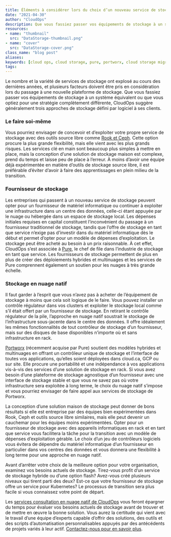 ```yaml
---
title: Éléments à considérer lors du choix d’un nouveau service de stockage
date: "2021-04-30"
author: "CloudOps"
description: Que vous fassiez passer vos équipements de stockage à un système équivalent ou que vous optiez pour une stratégie complètement différente, CloudOps suggère généralement trois approches de stockage défini par logiciel à ses clients. 
resources:
- name: "thumbnail"
  src: "DataStorage-thumbnail.png"
- name: "cover"
  src: "DataStorage-cover.png"
class_name: "blog post"
aliases:
keywords: [cloud ops, cloud storage, pure, portworx, cloud storage migration, cloud storage vendor]
tags:
---
```



<p>Le nombre et la variété de services de stockage ont explosé au cours des dernières années, et plusieurs facteurs doivent être pris en considération lors du passage à une nouvelle plateforme de stockage. Que vous fassiez passer vos équipements de stockage à un système équivalent ou que vous optiez pour une stratégie complètement différente, CloudOps suggère généralement trois approches de stockage défini par logiciel à ses clients.</p>

<h3>Le faire soi-même</h3>

<p>Vous pourriez envisager de concevoir et d’exploiter votre propre service de stockage avec des outils source libre comme <a href="https://www.cloudops.com/fr/blog/guide-de-survie-rook-et-ceph/">Rook et Ceph</a>. Cette option procure la plus grande flexibilité, mais elle vient avec les plus grands risques. Les services clé en main sont beaucoup plus simples à mettre en place, mais la conception d’une solution de stockage maison est complexe, prend du temps et laisse peu de place à l’erreur. À moins d’avoir une équipe déjà expérimentée en matière d’outils de stockage source libre, il est préférable d’éviter d’avoir à faire des apprentissages en plein milieu de la transition.</p>

<h3>Fournisseur de stockage</h3>

<p>Les entreprises qui passent à un nouveau service de stockage peuvent opter pour un fournisseur de matériel informatique ou continuer à exploiter une infrastructure dans un centre des données, celle-ci étant appuyée par le nuage ou hébergée dans un espace de stockage local. Les dépenses initiales requises en capital constituent l’inconvénient du passage à un fournisseur traditionnel de stockage, tandis que l’offre de stockage en tant que service n’exige pas d’investir dans du matériel informatique dès le début et permet d’opter pour un modèle de dépenses d’exploitation. Le stockage peut être acheté au besoin à un prix raisonnable. À cet effet, CloudOps s’est associée à <a href="https://www.purestorage.com/">Pure</a>, le chef de file dans l’industrie de stockage en tant que service. Les fournisseurs de stockage permettent de plus en plus de créer des déploiements hybrides et multinuages et les services de Pure comprennent également un soutien pour les nuages à très grande échelle. </p>

<h3>Stockage en nuage natif</h3>

<p>Il faut garder à l’esprit que vous n’avez pas à acheter de l’équipement de stockage à moins que cela soit logique de le faire. Vous pouvez installer un contrôle régulateur dans vos clusters et exploiter le stockage local comme s’il était offert par un fournisseur de stockage. En retirant le contrôle régulateur de la pile, l’approche en nuage natif soustrait le stockage de l’infrastructure sous-jacente dans le centre des données. Il offre idéalement les mêmes fonctionnalités de tout contrôleur de stockage d’un fournisseur, mais sur des disques de base disponibles n’importe où et sans infrastructure en rack.</p>

<p><a href="https://portworx.com/">Portworx</a> (récemment acquise par Pure) soutient des modèles hybrides et multinuages en offrant un contrôleur unique de stockage et l’interface de toutes vos applications, qu’elles soient déployées dans cloud.ca, GCP ou sur site. Elle procure une portabilité et une indépendance à vos applications vis-à-vis des services d’une solution de stockage en rack. Si vous avez besoin d’une plateforme de stockage agnostique d’un fournisseur avec une interface de stockage stable et que vous ne savez pas où votre infrastructure sera exploitée à long terme, le choix du nuage natif s’impose et vous pourriez envisager de faire appel aux services de stockage de Portworx.</p>

<p>La conception d’une solution maison de stockage peut donner de bons résultats si elle est entreprise par des équipes bien expérimentées dans Rook, Ceph et outils source libre similaires, mais elle peut devenir un cauchemar pour les équipes moins expérimentées. Opter pour un fournisseur de stockage avec des appareils informatiques en rack et en tant que service vous facilitera la tâche pour la transition avec un modèle de dépenses d’exploitation gérable. Le choix d’un jeu de contrôleurs logiciels vous évitera de dépendre du matériel informatique d’un fournisseur en particulier dans vos centres des données et vous donnera une flexibilité à long terme pour une approche en nuage natif.</p>

<p>Avant d’arrêter votre choix de la meilleure option pour votre organisation, examinez vos besoins actuels de stockage. Tirez-vous profit d’un service de stockage hybride ou d’une option flash? Avez-vous créé plusieurs niveaux qui tirent parti des deux? Est-ce que votre fournisseur de stockage offre un service pour Kubernetes? Le processus de transition sera plus facile si vous connaissez votre point de départ.</p>

<p>Les <a href="https://www.cloudops.com/fr/consultation-en-nuage-natif/">services consultation en nuage natif de CloudOps</a> vous feront épargner du temps pour évaluer vos besoins actuels de stockage avant de trouver et de mettre en œuvre la bonne solution. Vous aurez la certitude qui vient avec le travail d’une équipe d’experts capable d’offrir des solutions, des outils et des scripts d’automatisation personnalisables appuyés par des antécédents de projets variés à leur actif. <a href="https://www.cloudops.com/fr/contactez-nous/">Contactez-nous pour en savoir plus</a>.</p>